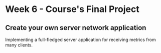 # Week 6 - Course's Final Project

## Create your own server network application

Implementing a full-fledged server application for receiving metrics from many clients.
